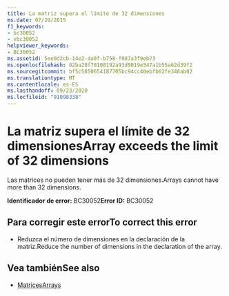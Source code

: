 ```yaml
---
title: La matriz supera el límite de 32 dimensiones
ms.date: 07/20/2015
f1_keywords:
- bc30052
- vbc30052
helpviewer_keywords:
- BC30052
ms.assetid: 5ee0d2cb-14e2-4a0f-b758-f987a3f9eb73
ms.openlocfilehash: 82ba28f78108192a93d9019e347a1b55a62d39f2
ms.sourcegitcommit: bf5c5850654187705bc94cc40ebfb62fe346ab02
ms.translationtype: MT
ms.contentlocale: es-ES
ms.lasthandoff: 09/23/2020
ms.locfileid: "91098338"
---
```

# <a name="array-exceeds-the-limit-of-32-dimensions"></a><span data-ttu-id="073cc-102">La matriz supera el límite de 32 dimensiones</span><span class="sxs-lookup"><span data-stu-id="073cc-102">Array exceeds the limit of 32 dimensions</span></span>

<span data-ttu-id="073cc-103">Las matrices no pueden tener más de 32 dimensiones.</span><span class="sxs-lookup"><span data-stu-id="073cc-103">Arrays cannot have more than 32 dimensions.</span></span>  
  
 <span data-ttu-id="073cc-104">**Identificador de error:** BC30052</span><span class="sxs-lookup"><span data-stu-id="073cc-104">**Error ID:** BC30052</span></span>  
  
## <a name="to-correct-this-error"></a><span data-ttu-id="073cc-105">Para corregir este error</span><span class="sxs-lookup"><span data-stu-id="073cc-105">To correct this error</span></span>  
  
- <span data-ttu-id="073cc-106">Reduzca el número de dimensiones en la declaración de la matriz.</span><span class="sxs-lookup"><span data-stu-id="073cc-106">Reduce the number of dimensions in the declaration of the array.</span></span>  
  
## <a name="see-also"></a><span data-ttu-id="073cc-107">Vea también</span><span class="sxs-lookup"><span data-stu-id="073cc-107">See also</span></span>

- [<span data-ttu-id="073cc-108">Matrices</span><span class="sxs-lookup"><span data-stu-id="073cc-108">Arrays</span></span>](../programming-guide/language-features/arrays/index.md)

